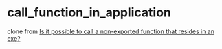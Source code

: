 # call_function_in_application

clone from [Is it possible to call a non-exported function that resides in an exe?](https://stackoverflow.com/questions/10487165/is-it-possible-to-call-a-non-exported-function-that-resides-in-an-exe)
